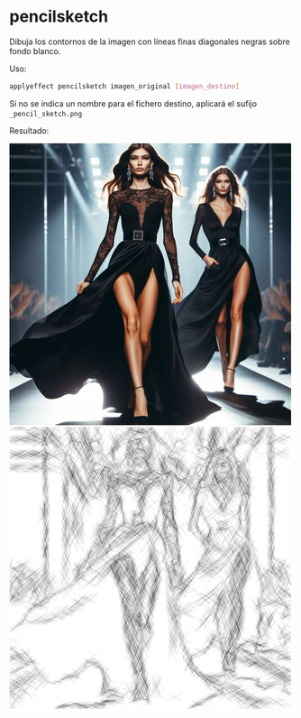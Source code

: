 # pencilsketch

Dibuja los contornos de la imagen con líneas finas diagonales negras sobre fondo blanco.

Uso:

``` sh
applyeffect pencilsketch imagen_original [imagen_destino]
```

Si no se indica un nombre para el fichero destino, aplicará el sufijo `_pencil_sketch.png`

Resultado:

![imagen original](../../images/image.jpg)
![pencilsketch](../../images/image_pencil_sketch.png)
